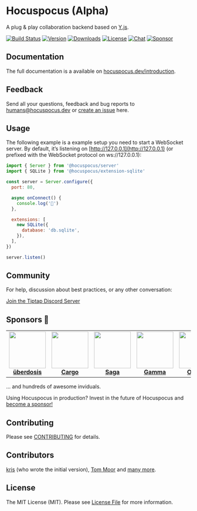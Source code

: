 # Hocuspocus (Alpha)
A plug & play collaboration backend based on [Y.js](https://github.com/yjs/yjs).

[![Build Status](https://github.com/ueberdosis/hocuspocus/workflows/build/badge.svg)](https://github.com/ueberdosis/hocuspocus/actions)
[![Version](https://img.shields.io/npm/v/@hocuspocus/server.svg?label=version)](https://www.npmjs.com/package/@hocuspocus/server)
[![Downloads](https://img.shields.io/npm/dm/@hocuspocus/server.svg)](https://npmcharts.com/compare/@hocuspocus/server?minimal=true)
[![License](https://img.shields.io/npm/l/@hocuspocus/server.svg)](https://www.npmjs.com/package/@hocuspocus/server)
[![Chat](https://img.shields.io/badge/chat-on%20discord-7289da.svg?sanitize=true)](https://discord.gg/WtJ49jGshW)
[![Sponsor](https://img.shields.io/static/v1?label=Sponsor&message=%E2%9D%A4&logo=GitHub)](https://github.com/sponsors/ueberdosis)

## Documentation
The full documentation is a available on [hocuspocus.dev/introduction](https://www.hocuspocus.dev/introduction).

## Feedback
Send all your questions, feedback and bug reports to [humans@hocuspocus.dev](mailto:humans@hocuspocus.dev) or [create an issue](https://github.com/ueberdosis/hocuspocus/issues/new/choose) here.

## Usage
The following example is a example setup you need to start a WebSocket server. By default, it’s listening on [http://127.0.0.1](http://127.0.0.1) (or prefixed with the WebSocket protocol on ws://127.0.0.1):

```js
import { Server } from '@hocuspocus/server'
import { SQLite } from '@hocuspocus/extension-sqlite'

const server = Server.configure({
  port: 80,

  async onConnect() {
    console.log('🔮')
  },

  extensions: [
    new SQLite({
      database: 'db.sqlite',
    }),
  ],
})

server.listen()
```

## Community
For help, discussion about best practices, or any other conversation:

[Join the Tiptap Discord Server](https://discord.gg/WtJ49jGshW)

## Sponsors 💖
<table>
  <tr>
    <td align="center">
      <a href="https://ueberdosis.io/">
        <img src="https://unavatar.io/github/ueberdosis" width="100"><br>
        <strong>überdosis</strong>
      </a>
    </td>
    <td align="center">
      <a href="https://cargo.site/">
        <img src="https://unavatar.io/github/cargo" width="100"><br>
        <strong>Cargo</strong>
      </a>
    </td>
    <td align="center">
      <a href="https://saga.so/">
        <img src="https://unavatar.io/saga.so" width="100"><br>
        <strong>Saga</strong>
      </a>
    </td>
    <td align="center">
      <a href="https://www.gamma.app/">
        <img src="https://unavatar.io/gamma.app" width="100"><br>
        <strong>Gamma</strong>
      </a>
    </td>
    <td align="center">
      <a href="https://www.getoutline.com/">
        <img src="https://unavatar.io/github/outline" width="100"><br>
        <strong>Outline</strong>
      </a>
    </td>
    <td align="center">
      <a href="https://ahrefs.com/">
        <img src="https://unavatar.io/ahrefs.com" width="100"><br>
        <strong>Ahrefs</strong>
      </a>
    </td>
    <td align="center">
      <a href="https://github.com/brickdoc">
        <img src="https://unavatar.io/github/brickdoc" width="100"><br>
        <strong>Brickdoc</strong>
      </a>
    </td>
    <td align="center">
      <a href="https://www.sanalabs.com/">
        <img src="https://unavatar.io/github/sanalabs" width="100"><br>
        <strong>Sana</strong>
      </a>
    </td>
  </tr>
</table>

… and hundreds of awesome inviduals.

Using Hocuspocus in production? Invest in the future of Hocuspocus and [become a sponsor!](https://github.com/sponsors/ueberdosis)

## Contributing
Please see [CONTRIBUTING](CONTRIBUTING.md) for details.

## Contributors
[kris](https://github.com/kriskbx) (who wrote the initial version), [Tom Moor](https://github.com/tommoor) and [many more](../../contributors).

## License
The MIT License (MIT). Please see [License File](LICENSE.md) for more information.
